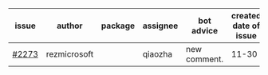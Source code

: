 | issue | author | package | assignee | bot advice | created date of issue | target release date | date from target |
| ------ | ------ | ------ | ------ | ------ | ------ | ------ | :-----: |
| [#2273](https://github.com/Azure/sdk-release-request/issues/2273) | rezmicrosoft |  | qiaozha | new comment.  <br> | 11-30 |  |  |
